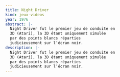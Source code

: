 ```yaml
---
title: Night Driver
kind: jeux-videos
year: 1976
abstract: |-
  Night Driver fut le premier jeu de conduite en
  3D (Atari), la 3D étant uniquement simulée
  par des points blancs réparties
  judicieusement sur l’écran noir.
description: |-
  Night Driver fut le premier jeu de conduite en
  3D (Atari), la 3D étant uniquement simulée
  par des points blancs réparties
  judicieusement sur l’écran noir.
---
```

